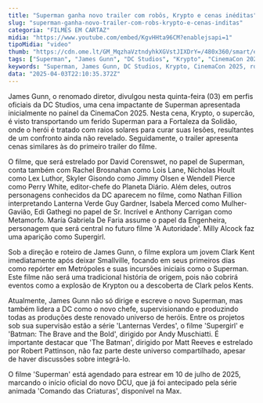 ```yaml
---
title: "Superman ganha novo trailer com robôs, Krypto e cenas inéditas"
slug: "superman-ganha-novo-trailer-com-robs-krypto-e-cenas-inditas"
categoria: "FILMES EM CARTAZ"
midia: "https://www.youtube.com/embed/KgvHHta96CM?enablejsapi=1"
tipoMidia: "video"
thumb: "https://cdn.ome.lt/GM_MqzhaVztndyhkXGVstJIXDrY=/480x360/smart/extras/conteudos/superman-2025.jpg"
tags: ["Superman", "James Gunn", "DC Studios", "Krypto", "CinemaCon 2025", "robôs", "novo trailer", "DCU"]
keywords: "Superman, James Gunn, DC Studios, Krypto, CinemaCon 2025, robôs, novo trailer, DCU"
data: "2025-04-03T22:10:35.372Z"
---
```


James Gunn, o renomado diretor, divulgou nesta quinta-feira (03) em perfis oficiais da DC Studios, uma cena impactante de Superman apresentada inicialmente no painel da CinemaCon 2025. Nesta cena, Krypto, o supercão, é visto transportando um ferido Superman para a Fortaleza da Solidão, onde o herói é tratado com raios solares para curar suas lesões, resultantes de um confronto ainda não revelado. Seguidamente, o trailer apresenta cenas similares às do primeiro trailer do filme.

O filme, que será estrelado por David Corenswet, no papel de Superman, conta também com Rachel Brosnahan como Lois Lane, Nicholas Hoult como Lex Luthor, Skyler Gisondo como Jimmy Olsen e Wendell Pierce como Perry White, editor-chefe do Planeta Diário. Além deles, outros personagens conhecidos da DC aparecem no filme, como Nathan Fillion interpretando Lanterna Verde Guy Gardner, Isabela Merced como Mulher-Gavião, Edi Gathegi no papel de Sr. Incrível e Anthony Carrigan como Metamorfo. María Gabriela De Faria assume o papel da Engenheira, personagem que será central no futuro filme 'A Autoridade'. Milly Alcock faz uma aparição como Supergirl.

Sob a direção e roteiro de James Gunn, o filme explora um jovem Clark Kent imediatamente após deixar Smallville, focando em seus primeiros dias como repórter em Metrópoles e suas incursões iniciais como o Superman. Este filme não será uma tradicional história de origem, pois não cobrirá eventos como a explosão de Krypton ou a descoberta de Clark pelos Kents.

Atualmente, James Gunn não só dirige e escreve o novo Superman, mas também lidera a DC como o novo chefe, supervisionando e produzindo todas as produções deste renovado universo de heróis. Entre os projetos sob sua supervisão estão a série 'Lanternas Verdes', o filme 'Supergirl' e 'Batman: The Brave and the Bold', dirigido por Andy Muschiatti. É importante destacar que 'The Batman', dirigido por Matt Reeves e estrelado por Robert Pattinson, não faz parte deste universo compartilhado, apesar de haver discussões sobre integrá-lo.

O filme 'Superman' está agendado para estrear em 10 de julho de 2025, marcando o início oficial do novo DCU, que já foi antecipado pela série animada 'Comando das Criaturas', disponível na Max.